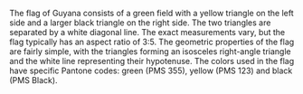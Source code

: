 The flag of Guyana consists of a green field with a yellow triangle on the left side and a larger black triangle on the right side. The two triangles are separated by a white diagonal line. The exact measurements vary, but the flag typically has an aspect ratio of 3:5. The geometric properties of the flag are fairly simple, with the triangles forming an isosceles right-angle triangle and the white line representing their hypotenuse. The colors used in the flag have specific Pantone codes: green (PMS 355), yellow (PMS 123) and black (PMS Black).